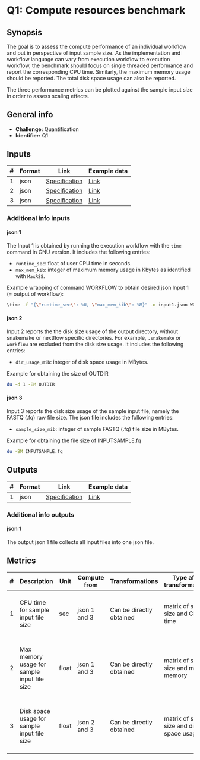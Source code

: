 # Q1: Compute resources benchmark


## Synopsis

The goal is to assess the compute performance of an individual workflow and put in perspective of input sample size.
As the implementation and workflow language can vary from execution workflow to execution workflow, the benchmark should focus on single threaded performance and report the corresponding CPU time.
Similarly, the maximum memory usage should be reported.
The total disk space usage can also be reported. 

The three performance metrics can be plotted against the sample input size in order to assess scaling effects.


## General info

* **Challenge:** Quantification
* **Identifier:** Q1

## Inputs

| # | Format | Link | Example data |
| --- | --- | --- | --- |
| 1 | json | [Specification][spec-json] | [Link][in1] |
| 2 | json | [Specification][spec-json] | [Link][in2] |
| 3 | json | [Specification][spec-json] | [Link][in3] |

### Additional info inputs


#### json 1

The Input 1 is obtained by running the execution workflow with the `time` command in GNU version.
It includes the following entries:
* `runtime_sec`: float of user CPU time in seconds.
* `max_mem_kib`: integer of maximum memory usage in Kbytes as identified with `MaxRSS`.

Example wrapping of command WORKFLOW to obtain desired json Input 1 (= output of workflow):
```bash
\time -f "{\"runtime_sec\": %U, \"max_mem_kib\": %M}" -o input1.json WORKFLOW
```

#### json 2

Input 2 reports the the disk size usage of the output directory, without snakemake or nextflow specific directories. For example, `.snakemake` or `workflow` are excluded from the disk size usage.
It includes the following entries:
* `dir_usage_mib`: integer of disk space usage in MBytes.

Example for obtaining the size of OUTDIR
```bash
du -d 1 -BM OUTDIR 
```

#### json 3

Input 3 reports the disk size usage of the sample input file, namely the FASTQ (.fq) raw file size.
The json file includes the following entries:
* `sample_size_mib`: integer of sample FASTQ (.fq) file size in MBytes.

Example for obtaining the file size of INPUTSAMPLE.fq
```bash
du -BM INPUTSAMPLE.fq
```

## Outputs

| # | Format | Link | Example data |
| --- | --- | --- | --- |
| 1 | json | [Specification][spec-json] | [Link][out1] |


### Additional info outputs

#### json 1

The output json 1 file collects all input files into one json file.

## Metrics

| # | Description | Unit | Compute from | Transformations | Type after transformations | Additional comments |
| --- | --- | --- | --- | --- | --- | --- |
| 1 | CPU time for sample input file size | sec | json 1 and 3 | Can be directly obtained | matrix of sample size and CPU time | Can be plotted as 2D graph (input size versus CPU time) |
| 2 | Max memory usage for sample input file size | float | json 1 and 3 | Can be directly obtained | matrix of sample size and max memory | Can be plotted as 2D graph (input size versus max memory usage) |
| 3 | Disk space usage for sample input file size | float | json 2 and 3 | Can be directly obtained | matrix of sample size and disk space usage | Can be plotted as 2D graph (input size versus disk space usage) |


[//]: # (References)

[short-hand-ref]: <https://my-url-target.edu>
[in1]: ./example_files/input1.json
[in2]: ./example_files/input2.json
[in3]: ./example_files/input3.json
[out1]: ./example_files/output1.json
[spec-json]: <https://www.ecma-international.org/publications-and-standards/standards/ecma-404/>
